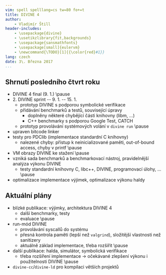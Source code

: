 ```yaml
---
vim: spell spelllang=cs tw=80 fo+=t
title: DIVINE 4
author:
    - Vladimír Štill
header-includes:
    - \usepackage{divine}
    - \usetikzlibrary{fit,backgrounds}
    - \usepackage{sansmathfonts}
    - \usepackage[small]{eulervm}
    - \newcommand{\TODO}[1]{{\color{red}#1}}
lang: czech
date: 3\. Března 2017
...
```


## Shrnutí posledního čtvrt roku

*   DIVINE 4 final (9. 1.) \pause
*   2\. DIVINE sprint -- 9. 1. -- 15. 1.
    *   prototyp DIVINE s podporou symbolické verifikace
    *   přidávání benchmarků a testů, související úpravy
        *   doplněny některé chybějící části knihovny (libm, …)
        *   C++ benchmarky s podporou Google Test, CATCH
    *   prototyp provolávání systémových volání v `divine run`
    \pause
*   upraven bitcode linker
*   testy pro PDClib (implementace standardní C knihovny)
    *   nalezené chyby: přístup k neinicializované paměti, out-of-bound access,
        chyby v printf
    \pause
*   VM obrazy DIVINE ke stažení \pause
*   vzniká sada benchmarků a benchmarkovací nástroj, pravidelnější analýza
    výkonu DIVINE
    *   testy standardní knihovny C, libc++, DIVINE, programovací úlohy, …
    \pause
*   optimalizace implementace výjimek, optimalizace výkonu haldy

## Aktuální plány

*   blízké publikace: výjimky, architektura DIVINE 4
    *   další benchmarky, testy
    *   evaluace
    \pause
*   run-mód DIVINE
    *   provolávání syscallů do systému
    *   přesná kontrola paměti (lepší než `valgrind`), složitější vlastnosti než
        sanitizery
    *   aktuálně základ implementace, třeba rozšířit
    \pause
*   další publikace: halda, simulátor, symbolická verifikace
    *   třeba rozšíření implementace → očekávané zlepšení výkonu i
        použitelnosti DIVINE
    \pause
*   `divine-cc`/`divine-ld` pro kompilaci větších projektů

